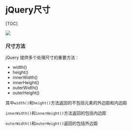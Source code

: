# jQuery尺寸



[TOC]

![](D:\VsCodeWorkSpace\LearningRecord\前端学习记录\笔记\src\jQuery尺寸.png)

### 尺寸方法

jQuery 提供多个处理尺寸的重要方法：

- width()
- height()
- innerWidth()
- innerHeight()
- outerWidth()
- outerHeight()

其中`width()`和`height()`方法返回的不包括元素的外边距和内边距

`innerWidth()`和`innerHeight()`方法返回的包括内边距

`outerWidth()`和`outerHeight()`返回的包括外边距
